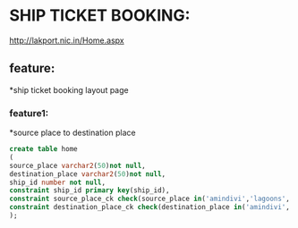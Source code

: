 # SHIP TICKET BOOKING:

http://lakport.nic.in/Home.aspx

## feature:

*ship ticket booking layout page

### feature1:

*source place to destination place


~~~sql
create table home
(
source_place varchar2(50)not null,
destination_place varchar2(50)not null,
ship_id number not null,
constraint ship_id primary key(ship_id),
constraint source_place_ck check(source_place in('amindivi','lagoons','kaavaratti','minicoy','corals','arabiansea','lakshadeepsea'),
constraint destination_place_ck check(destination_place in('amindivi','lagoons','kaavaratti','minicoy','corals','arabiansea','lakshadeepsea'),
);


